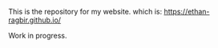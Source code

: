 This is the repository for my website. 
which is:
https://ethan-ragbir.github.io/

Work in progress.
